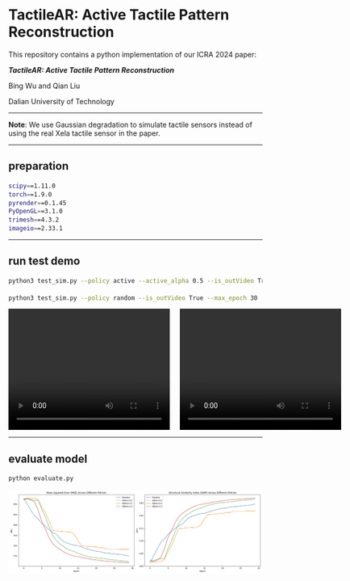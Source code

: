 # TactileAR: Active Tactile Pattern Reconstruction

This repository contains a python implementation of our ICRA 2024 paper:

***TactileAR: Active Tactile Pattern Reconstruction***

Bing Wu and Qian Liu

Dalian University of Technology

****

**Note**: We use Gaussian degradation to simulate tactile sensors instead of using the real Xela tactile sensor in the paper.

****

## preparation
```bash
scipy==1.11.0
torch==1.9.0
pyrender==0.1.45
PyOpenGL==3.1.0
trimesh==4.3.2
imageio==2.33.1
```

****

## run test demo

```bash
python3 test_sim.py --policy active --active_alpha 0.5 --is_outVideo True --max_epoch 30  # active 

python3 test_sim.py --policy random --is_outVideo True --max_epoch 30  # random 
```

<div style="display: flex; justify-content: space-around; gap: 20px;">
  <video width="320" height="240" controls>
    <source src="./imgs/demo_random.mp4" type="video/mp4">
    Your browser does not support the video tag.
  </video>
  <video width="320" height="240" controls>
    <source src="./imgs/demo_active_0.5.mp4" type="video/mp4">
    Your browser does not support the video tag.
  </video>
</div>

****

## evaluate model

```bash
python evaluate.py
```

![res](./imgs/demo_results.png)

